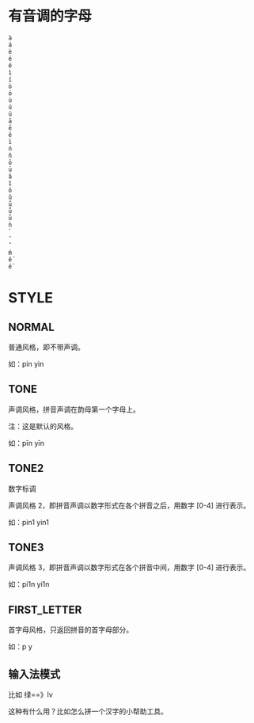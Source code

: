 # 有音调的字母


```
à
á
è
é
ê
ì
í
ò
ó
ù
ú
ü
ā
ē
ě
ī
ń
ň
ō
ū
ǎ
ǐ
ǒ
ǔ
ǘ
ǚ
ǜ
ǹ
̀
̄
̌
ḿ
ế
ề
```

# STYLE

## NORMAL

普通风格，即不带声调。

如：pin yin

## TONE
声调风格，拼音声调在韵母第一个字母上。

注：这是默认的风格。

如：pīn yīn

## TONE2 

数字标调

声调风格 2，即拼音声调以数字形式在各个拼音之后，用数字 [0-4] 进行表示。

如：pin1 yin1

## TONE3

声调风格 3，即拼音声调以数字形式在各个拼音中间，用数字 [0-4] 进行表示。

如：pi1n yi1n

## FIRST_LETTER

首字母风格，只返回拼音的首字母部分。

如：p y

## 输入法模式

比如 绿==》lv 

这种有什么用？比如怎么拼一个汉字的小帮助工具。
